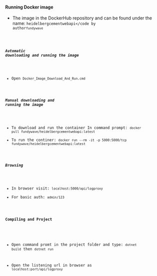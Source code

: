 #### Running Docker image
* The image in the DockerHub repository and can be found under the name: <code>heidelbergcementwebapi</code by author<code>fundywave</code>
##### Automatic downloading and running the image
* Open <code>Docker_Image_Download_And_Run.cmd</code>
##### Manual downloading and running the image
* To download and run the container
In command prompt: 
<code>docker pull fundywave/heidelbergcementwebapi:latest</code>
* To run the continer: 
<code>docker run --rm -it  -p 5000:5000/tcp fundywave/heidelbergcementwebapi:latest</code>
##### Browsing
* In browser visit: <code>localhost:5000/api/logproxy</code>
* For basic auth:  <code>admin/123</code>
#### Compiling and Project
* Open command promt in the project folder and type:
<code>dotnet build</code>
then <code>dotnet run</code>

* Open the listening url in browser as <code>localhost:port/api/logproxy</code>